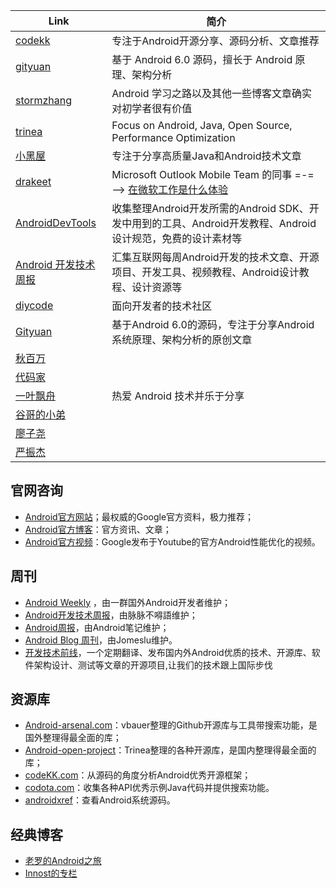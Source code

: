 
| Link | 简介 |
| ------ | ------ | 
| [codekk](http://p.codekk.com/) | 专注于Android开源分享、源码分析、文章推荐 |
| [gityuan](http://gityuan.com/) | 基于 Android 6.0 源码，擅长于 Android 原理、架构分析 |
| [stormzhang](http://p.codekk.com/) | Android 学习之路以及其他一些博客文章确实对初学者很有价值
| [trinea](http://www.trinea.cn/) | Focus on Android, Java, Open Source, Performance Optimization
| [小黑屋](http://droidyue.com/) | 专注于分享高质量Java和Android技术文章
| [drakeet](https://medium.com/@drakeet/has-recommended) | Microsoft Outlook Mobile Team 的同事 =-= --> [在微软工作是什么体验](https://telegra.ph/join-microsoft-10-19)
| [AndroidDevTools](https://github.com/inferjay/AndroidDevTools) | 收集整理Android开发所需的Android SDK、开发中用到的工具、Android开发教程、Android设计规范，免费的设计素材等 
| [Android 开发技术周报](https://androidweekly.cn/) | 汇集互联网每周Android开发的技术文章、开源项目、开发工具、视频教程、Android设计教程、设计资源等
| [diycode](http://www.diycode.cc/) | 面向开发者的技术社区
| [Gityuan](http://gityuan.com/) | 基于Android 6.0的源码，专注于分享Android系统原理、架构分析的原创文章
| [秋百万](http://www.liaohuqiu.net/) | 
| [代码家](https://gank.io/) | 
| [一叶飘舟](https://blog.csdn.net/jdsjlzx) | 热爱 Android 技术并乐于分享
| [谷哥的小弟](https://blog.csdn.net/lfdfhl) | 
| [廖子尧](https://www.jianshu.com/u/d82085ac0ace) | 
| [严振杰](https://blog.csdn.net/yanzhenjie1003)

## 官网咨询
- [Android官方网站](http://developer.android.com/intl/zh-cn/index.html)；最权威的Google官方资料，极力推荐；
- [Android官方博客](http://android-developers.blogspot.com/)：官方资讯、文章；
- [Android官方视频](https://www.youtube.com/playlist?list=PLOU2XLYxmsIKEOXh5TwZEv89aofHzNCiu)：Google发布于Youtube的官方Android性能优化的视频。

## 周刊
- [Android Weekly](http://androidweekly.net/) ，由一群国外Android开发者维护；
- [Android开发技术周报](https://www.androidweekly.cn/)，由脉脉不嘚語维护；
- [Android周报](http://www.race604.com/tag/android-weekly/)，由Android笔记维护；
- [Android Blog 周刊](http://androidblog.cn/)，由Jomeslu维护。
- [开发技术前线](https://github.com/hehonghui/android-tech-frontier)，一个定期翻译、发布国内外Android优质的技术、开源库、软件架构设计、测试等文章的开源项目,让我们的技术跟上国际步伐

## 资源库
- [Android-arsenal.com](https://android-arsenal.com/)：vbauer整理的Github开源库与工具带搜索功能，是国外整理得最全面的库；
- [Android-open-project](https://github.com/Trinea/android-open-project)：Trinea整理的各种开源库，是国内整理得最全面的库；
- [codeKK.com](http://a.codekk.com/)：从源码的角度分析Android优秀开源框架；
- [codota.com](https://www.codota.com/)：收集各种API优秀示例Java代码并提供搜索功能。
- [androidxref](http://androidxref.com/)：查看Android系统源码。

## 经典博客
- [老罗的Android之旅](https://blog.csdn.net/luoshengyang/article/details/8923485)
- [Innost的专栏](https://blog.csdn.net/innost?viewmode=contents)


